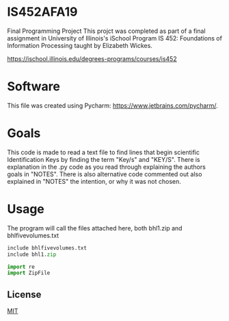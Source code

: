 # IS452AFA19
Final Programming Project
This projct was completed as part of a final assignment in University of Illinois's iSchool Program IS 452: Foundations of Information Processing taught by Elizabeth Wickes.

https://ischool.illinois.edu/degrees-programs/courses/is452

# Software

This file was created using Pycharm: https://www.jetbrains.com/pycharm/.

# Goals
This code is made to read a text file to find lines that begin scientific Identification Keys by finding the term "Key/s" and "KEY/S". There is explanation in the .py code as you read through explaining the authors goals in "NOTES".
There is also alternative code commented out also explained in "NOTES" the intention, or why it was not chosen.

# Usage
The program will call the files attached here, both bhl1.zip and bhlfivevolumes.txt
```python
include bhlfivevolumes.txt
include bhl1.zip

import re
import ZipFile
```

## License
[MIT](https://choosealicense.com/licenses/mit/)
